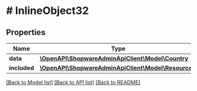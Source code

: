 # # InlineObject32

## Properties

Name | Type | Description | Notes
------------ | ------------- | ------------- | -------------
**data** | [**\OpenAPI\ShopwareAdminApiClient\Model\Country**](Country.md) |  | [optional]
**included** | [**\OpenAPI\ShopwareAdminApiClient\Model\Resource[]**](Resource.md) |  | [optional]

[[Back to Model list]](../../README.md#models) [[Back to API list]](../../README.md#endpoints) [[Back to README]](../../README.md)
